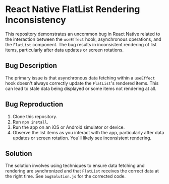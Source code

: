 # React Native FlatList Rendering Inconsistency

This repository demonstrates an uncommon bug in React Native related to the interaction between the `useEffect` hook, asynchronous operations, and the `FlatList` component. The bug results in inconsistent rendering of list items, particularly after data updates or screen rotations.

## Bug Description

The primary issue is that asynchronous data fetching within a `useEffect` hook doesn't always correctly update the `FlatList`'s rendered items.  This can lead to stale data being displayed or some items not rendering at all.

## Bug Reproduction

1. Clone this repository.
2. Run `npm install`.
3. Run the app on an iOS or Android simulator or device.
4. Observe the list items as you interact with the app, particularly after data updates or screen rotation. You'll likely see inconsistent rendering.

## Solution

The solution involves using techniques to ensure data fetching and rendering are synchronized and that `FlatList` receives the correct data at the right time. See `bugSolution.js` for the corrected code.